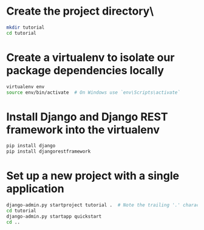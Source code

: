 # Create the project directory\
```bash
mkdir tutorial
cd tutorial
```
# Create a virtualenv to isolate our package dependencies locally
```bash
virtualenv env
source env/bin/activate  # On Windows use `env\Scripts\activate`
```

# Install Django and Django REST framework into the virtualenv
```bash
pip install django
pip install djangorestframework
```

# Set up a new project with a single application
```bash
django-admin.py startproject tutorial .  # Note the trailing '.' character
cd tutorial
django-admin.py startapp quickstart
cd ..
```
